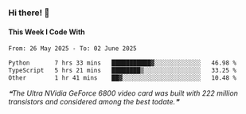 ### Hi there! 👋

#### This Week I Code With
<!--START_SECTION:waka-->

```txt
From: 26 May 2025 - To: 02 June 2025

Python       7 hrs 33 mins   ███████████▓░░░░░░░░░░░░░   46.98 %
TypeScript   5 hrs 21 mins   ████████▒░░░░░░░░░░░░░░░░   33.25 %
Other        1 hr 41 mins    ██▓░░░░░░░░░░░░░░░░░░░░░░   10.48 %
```

<!--END_SECTION:waka-->

<!--STARTS_HERE_QUOTE_README-->
<i>❝The Ultra NVidia GeForce 6800 video card was built with 222 million transistors and considered among the best todate.❞</i>
<!--ENDS_HERE_QUOTE_README-->
